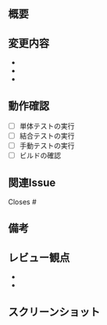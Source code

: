 ## 概要
<!-- 変更内容の概要を簡潔に記載してください -->

## 変更内容
<!-- 具体的な変更内容をリスト形式で記載してください -->
- 
- 
- 

## 動作確認
<!-- テスト方法や確認手順を記載してください -->
- [ ] 単体テストの実行
- [ ] 結合テストの実行
- [ ] 手動テストの実行
- [ ] ビルドの確認

## 関連Issue
<!-- 関連するIssueがある場合は記載してください -->
Closes #

## 備考
<!-- その他の注意事項や補足情報があれば記載してください -->

## レビュー観点
<!-- レビュアーに特に注意してもらいたい点があれば記載してください -->
- 
- 

## スクリーンショット
<!-- UIの変更がある場合はスクリーンショットを添付してください -->